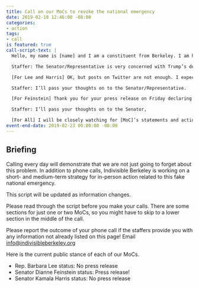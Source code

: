 ```yaml
---
title: Call on our MoCs to revoke the national emergency
date: 2019-02-18 12:46:00 -08:00
categories:
- action
tags:
- call
is featured: true
call-script-text: |
  Hello, my name is [name] and I am a constituent from Berkeley. I am horrified that Trump just abused his power to declare a fake emergency. He is going around Congress and the will of the people to get his way. Congress must do everything in its authority to stop this antidemocratic power grab. Will [Member of Congress] commit publicly to supporting a resolution to terminate this false emergency? Will she also publicly call for investigations into this abuse of power?

  Staffer: The Senator/Representative is very concerned with Trump’s declaration and is monitoring the situation.

  [For Lee and Harris] OK, but posts on Twitter are not enough. I expect the [Senator/Representative] to use her elected position to help solve this problem, starting with a press release and a public commitment to vote to terminate this false emergency.

  Staffer: I’ll pass your thoughts on to the Senator/Representative.

  [For Feinstein] Thank you for your press release on Friday declaring the emergency to be based on falsehoods and inflammatory rhetoric. I am looking to Senator Feinstein to go further by publicly supporting the termination of this emergency and calling for investigation and oversight.

  Staffer: I’ll pass your thoughts on to the Senator,

  [For All] I will be closely watching for [MoC]’s statements and actions on this. Donald Trump is the national security risk and I am looking to [MoC] to stop him. Thank you for your time answering phone calls and for all the work you do.
event-end-date: 2019-02-23 00:00:00 -08:00
---
```


## Briefing

Calling every day will demonstrate that we are not just going to forget about this problem. In addition to phone calls, Indivisible Berkeley is working on a short- and medium-term strategy for in-person action related to this fake national emergency.

This script will be updated as information changes.

Please read through the script before you make your calls. There are some sections for just one or two MoCs, so you might have to skip to a lower section in the middle of the call.

Please report the outcome of your phone call if the staffers provide you with any information not already listed on this page! Email info@indivisibleberkeley.org

Here is the current public stance of each of our MoCs.

- Rep. Barbara Lee status: No press release
- Senator Dianne Feinstein status: Press release!
- Senator Kamala Harris status: No press release


